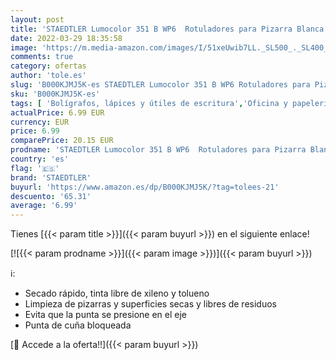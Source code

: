 ```yaml
---
layout: post
title: 'STAEDTLER Lumocolor 351 B WP6  Rotuladores para Pizarra Blanca  Estuche con 6 Marcadores de Colores Variados  Blíster con Seis Marcadores.'
date: 2022-03-29 18:35:58
image: 'https://m.media-amazon.com/images/I/51xeUwib7LL._SL500_._SL400_.jpg'
comments: true
category: ofertas
author: 'tole.es'
slug: 'B000KJMJ5K-es STAEDTLER Lumocolor 351 B WP6 Rotuladores para Pizarra...'
sku: 'B000KJMJ5K-es'
tags: [ 'Bolígrafos, lápices y útiles de escritura','Oficina y papelería','Rotuladores para pizarra','Rotuladores y subrayadores','rotuladores','staedtler', ]
actualPrice: 6.99 EUR
currency: EUR
price: 6.99
comparePrice: 20.15 EUR
prodname: 'STAEDTLER Lumocolor 351 B WP6  Rotuladores para Pizarra Blanca  Estuche con 6 Marcadores de Colores Variados  Blíster con Seis Marcadores.'
country: 'es'
flag: '🇪🇸'
brand: 'STAEDTLER'
buyurl: 'https://www.amazon.es/dp/B000KJMJ5K/?tag=tolees-21'
descuento: '65.31'
average: '6.99'
---
```


Tienes [{{< param title >}}]({{< param buyurl >}}) en el siguiente enlace!

[![{{< param prodname >}}]({{< param image >}})]({{< param buyurl >}})

ℹ️:

- Secado rápido, tinta libre de xileno y tolueno
- Limpieza de pizarras y superficies secas y libres de residuos
- Evita que la punta se presione en el eje
- Punta de cuña bloqueada

[🛒 Accede a la oferta!!]({{< param buyurl >}})
